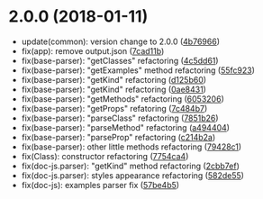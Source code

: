 <a name="2.0.0"></a>
# 2.0.0 (2018-01-11)

* update(common): version change to 2.0.0 ([4b76966](https://github.com/32penkin/doc-tool/commit/4b76966))
* fix(app): remove output.json ([7cad11b](https://github.com/32penkin/doc-tool/commit/7cad11b))
* fix(base-parser): "getClasses" refactoring ([4c5dd61](https://github.com/32penkin/doc-tool/commit/4c5dd61))
* fix(base-parser): "getExamples" method refactoring ([55fc923](https://github.com/32penkin/doc-tool/commit/55fc923))
* fix(base-parser): "getKind" refactoring ([d125b60](https://github.com/32penkin/doc-tool/commit/d125b60))
* fix(base-parser): "getKind" refactoring ([0ae8431](https://github.com/32penkin/doc-tool/commit/0ae8431))
* fix(base-parser): "getMethods" refactoring ([6053206](https://github.com/32penkin/doc-tool/commit/6053206))
* fix(base-parser): "getProps" refatoring ([7c484b7](https://github.com/32penkin/doc-tool/commit/7c484b7))
* fix(base-parser): "parseClass" refactoring ([7851b26](https://github.com/32penkin/doc-tool/commit/7851b26))
* fix(base-parser): "parseMethod" refactoring ([a494404](https://github.com/32penkin/doc-tool/commit/a494404))
* fix(base-parser): "parseProp" refactoring ([c214b2a](https://github.com/32penkin/doc-tool/commit/c214b2a))
* fix(base-parser): other little methods refactoring ([79428c1](https://github.com/32penkin/doc-tool/commit/79428c1))
* fix(Class): constructor refactoring ([7754ca4](https://github.com/32penkin/doc-tool/commit/7754ca4))
* fix(doc-js.parser): "getKind" method refactoring ([2cbb7ef](https://github.com/32penkin/doc-tool/commit/2cbb7ef))
* fix(doc-js.parser): styles appearance refactoring ([582de55](https://github.com/32penkin/doc-tool/commit/582de55))
* fix(doc-js): examples parser fix ([57be4b5](https://github.com/32penkin/doc-tool/commit/57be4b5))
